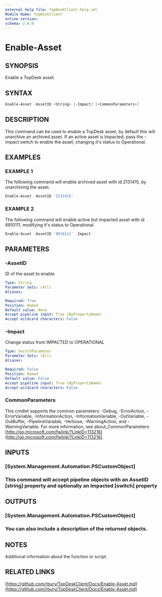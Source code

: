 ```yaml
---
external help file: TopDeskClient-help.xml
Module Name: TopDeskClient
online version:
schema: 2.0.0
---
```


# Enable-Asset

## SYNOPSIS

Enable a TopDesk asset.

## SYNTAX

``` Powershell
Enable-Asset -AssetID <String> [-Impact] [<CommonParameters>]
```

## DESCRIPTION

This command can be used to enable a TopDesk asset, by default this will unarchive an archived asset. If an active asset is Impacted, pass the -impact switch to enable the asset, changing it's status to Operational.

## EXAMPLES

### EXAMPLE 1

The following command will enable archived asset with id 2131415,  by unarchiving the asset.

``` Powershell
Enable-Asset -AssetID '2131415'
```

### EXAMPLE 2

The following command will enable active but impacted asset with id 8910111, modifying it's status to Operational.

``` Powershell
Enable-Asset -AssetID '8910111' -Impact
```

## PARAMETERS

### -AssetID

ID of the asset to enable

```yaml
Type: String
Parameter Sets: (All)
Aliases:

Required: True
Position: Named
Default value: None
Accept pipeline input: True (ByPropertyName)
Accept wildcard characters: False
```

### -Impact

Change status from IMPACTED to OPERATIONAL

```yaml
Type: SwitchParameter
Parameter Sets: (All)
Aliases:

Required: False
Position: Named
Default value: False
Accept pipeline input: True (ByPropertyName)
Accept wildcard characters: False
```

### CommonParameters

This cmdlet supports the common parameters: -Debug, -ErrorAction, -ErrorVariable, -InformationAction, -InformationVariable, -OutVariable, -OutBuffer, -PipelineVariable, -Verbose, -WarningAction, and -WarningVariable. For more information, see about_CommonParameters [http://go.microsoft.com/fwlink/?LinkID=113216](http://go.microsoft.com/fwlink/?LinkID=113216).

## INPUTS

### [System.Management.Automation.PSCustomObject]

### This command will accept pipeline objects with an AssetID [string] property and optionally an Impacted [switch] property

## OUTPUTS

### [System.Management.Automation.PSCustomObject]

### You can also include a description of the returned objects.

## NOTES

Additional information about the function or script.

## RELATED LINKS

[https://github.com/rbury/TopDeskClient/Docs/Enable-Asset.md](https://github.com/rbury/TopDeskClient/Docs/Enable-Asset.md)
